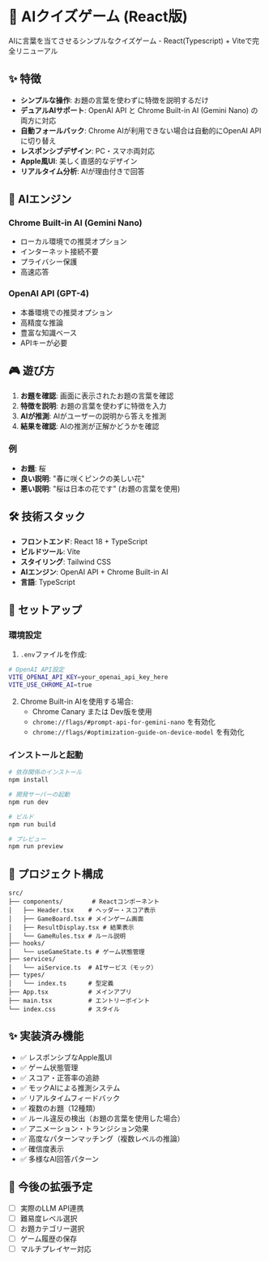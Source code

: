 # 🤖 AIクイズゲーム (React版)

AIに言葉を当てさせるシンプルなクイズゲーム - React(Typescript) + Viteで完全リニューアル

## ✨ 特徴

- **シンプルな操作**: お題の言葉を使わずに特徴を説明するだけ
- **デュアルAIサポート**: OpenAI API と Chrome Built-in AI (Gemini Nano) の両方に対応
- **自動フォールバック**: Chrome AIが利用できない場合は自動的にOpenAI APIに切り替え
- **レスポンシブデザイン**: PC・スマホ両対応
- **Apple風UI**: 美しく直感的なデザイン
- **リアルタイム分析**: AIが理由付きで回答

## 🤖 AIエンジン

### Chrome Built-in AI (Gemini Nano) 
- ローカル環境での推奨オプション
- インターネット接続不要
- プライバシー保護
- 高速応答

### OpenAI API (GPT-4)
- 本番環境での推奨オプション  
- 高精度な推論
- 豊富な知識ベース
- APIキーが必要

## 🎮 遊び方

1. **お題を確認**: 画面に表示されたお題の言葉を確認
2. **特徴を説明**: お題の言葉を使わずに特徴を入力
3. **AIが推測**: AIがユーザーの説明から答えを推測
4. **結果を確認**: AIの推測が正解かどうかを確認

### 例
- **お題**: 桜
- **良い説明**: "春に咲くピンクの美しい花"
- **悪い説明**: "桜は日本の花です" (お題の言葉を使用)

## 🛠️ 技術スタック

- **フロントエンド**: React 18 + TypeScript
- **ビルドツール**: Vite
- **スタイリング**: Tailwind CSS
- **AIエンジン**: OpenAI API + Chrome Built-in AI
- **言語**: TypeScript

## 🚀 セットアップ

### 環境設定

1. `.env`ファイルを作成:
```bash
# OpenAI API設定
VITE_OPENAI_API_KEY=your_openai_api_key_here
VITE_USE_CHROME_AI=true
```

2. Chrome Built-in AIを使用する場合:
   - Chrome Canary または Dev版を使用
   - `chrome://flags/#prompt-api-for-gemini-nano` を有効化
   - `chrome://flags/#optimization-guide-on-device-model` を有効化

### インストールと起動

```bash
# 依存関係のインストール
npm install

# 開発サーバーの起動
npm run dev

# ビルド
npm run build

# プレビュー
npm run preview
```

## 📁 プロジェクト構成

```
src/
├── components/        # Reactコンポーネント
│   ├── Header.tsx    # ヘッダー・スコア表示
│   ├── GameBoard.tsx # メインゲーム画面
│   ├── ResultDisplay.tsx # 結果表示
│   └── GameRules.tsx # ルール説明
├── hooks/
│   └── useGameState.ts # ゲーム状態管理
├── services/
│   └── aiService.ts  # AIサービス（モック）
├── types/
│   └── index.ts      # 型定義
├── App.tsx           # メインアプリ
├── main.tsx          # エントリーポイント
└── index.css         # スタイル
```

## ✨ 実装済み機能

- ✅ レスポンシブなApple風UI
- ✅ ゲーム状態管理
- ✅ スコア・正答率の追跡
- ✅ モックAIによる推測システム
- ✅ リアルタイムフィードバック
- ✅ 複数のお題（12種類）
- ✅ ルール違反の検出（お題の言葉を使用した場合）
- ✅ アニメーション・トランジション効果
- ✅ 高度なパターンマッチング（複数レベルの推論）
- ✅ 確信度表示
- ✅ 多様なAI回答パターン

## 🔮 今後の拡張予定

- [ ] 実際のLLM API連携
- [ ] 難易度レベル選択
- [ ] お題カテゴリー選択
- [ ] ゲーム履歴の保存
- [ ] マルチプレイヤー対応
